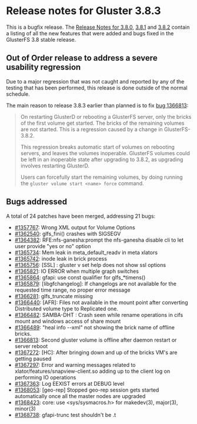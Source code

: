 # Release notes for Gluster 3.8.3

This is a bugfix release. The [Release Notes for 3.8.0](3.8.0.md),
[3.8.1](3.8.1.md) and [3.8.2](3.8.2.md) contain a listing of all the new
features that were added and bugs fixed in the GlusterFS 3.8 stable release.

## Out of Order release to address a severe usability regression

Due to a major regression that was not caught and reported by any of the
testing that has been performed, this release is done outside of the normal
schedule.

The main reason to release 3.8.3 earlier than planned is to fix [bug
1366813](https://bugzilla.redhat.com/1366813):

> On restarting GlusterD or rebooting a GlusterFS server, only the bricks of
> the first volume get started. The bricks of the remaining volumes are not
> started. This is a regression caused by a change in GlusterFS-3.8.2.
>
> This regression breaks automatic start of volumes on rebooting servers, and
> leaves the volumes inoperable. GlusterFS volumes could be left in an
> inoperable state after upgrading to 3.8.2, as upgrading involves restarting
> GlusterD.
>
> Users can forcefully start the remaining volumes, by doing running the
> `gluster volume start <name> force` command.

## Bugs addressed

A total of 24 patches have been merged, addressing 21 bugs:

- [#1357767](https://bugzilla.redhat.com/1357767): Wrong XML output for Volume Options
- [#1362540](https://bugzilla.redhat.com/1362540): glfs_fini() crashes with SIGSEGV
- [#1364382](https://bugzilla.redhat.com/1364382): RFE:nfs-ganesha:prompt the nfs-ganesha disable cli to let user provide "yes or no" option
- [#1365734](https://bugzilla.redhat.com/1365734): Mem leak in meta_default_readv in meta xlators
- [#1365742](https://bugzilla.redhat.com/1365742): inode leak in brick process
- [#1365756](https://bugzilla.redhat.com/1365756): [SSL] : gluster v set help does not show ssl options
- [#1365821](https://bugzilla.redhat.com/1365821): IO ERROR when multiple graph switches
- [#1365864](https://bugzilla.redhat.com/1365864): gfapi: use const qualifier for glfs_*timens()
- [#1365879](https://bugzilla.redhat.com/1365879): [libgfchangelog]: If changelogs are not available for the requested time range, no proper error message
- [#1366281](https://bugzilla.redhat.com/1366281): glfs_truncate missing
- [#1366440](https://bugzilla.redhat.com/1366440): [AFR]: Files not available in the mount point after converting Distributed volume type to Replicated one.
- [#1366482](https://bugzilla.redhat.com/1366482): SAMBA-DHT : Crash seen while rename operations in cifs mount and windows access of share mount
- [#1366489](https://bugzilla.redhat.com/1366489): "heal info --xml" not showing the brick name of offline bricks.
- [#1366813](https://bugzilla.redhat.com/1366813): Second gluster volume is offline after daemon restart or server reboot
- [#1367272](https://bugzilla.redhat.com/1367272): [HC]: After bringing down and up of the bricks  VM's are getting paused
- [#1367297](https://bugzilla.redhat.com/1367297): Error and warning messages related to xlator/features/snapview-client.so adding up to the client log on performing IO operations
- [#1367363](https://bugzilla.redhat.com/1367363): Log EEXIST errors at DEBUG level
- [#1368053](https://bugzilla.redhat.com/1368053): [geo-rep] Stopped geo-rep session gets started automatically once all the master nodes are upgraded
- [#1368423](https://bugzilla.redhat.com/1368423): core: use <sys/sysmacros.h> for makedev(3), major(3), minor(3)
- [#1368738](https://bugzilla.redhat.com/1368738): gfapi-trunc test shouldn't be .t
